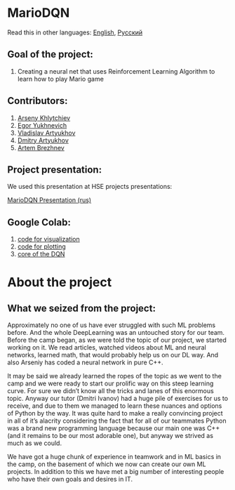 # MarioDQN

Read this in other languages: [English](./README.md), [Русский](./README.ru.md)


## Goal of the project:
1) Creating a neural net that uses Reinforcement Learning Algorithm to learn how to play Mario game

## Contributors:
1) [Arseny Khlytchiev](https://github.com/arseniyx92)
2) [Egor Yukhnevich](https://github.com/Straple)
3) [Vladislav Artyukhov](https://github.com/Vladislav0Art)
4) [Dmitry Artyukhov](https://github.com/dmitrii-artuhov)
5) [Artem Brezhnev](https://github.com/brezhart)

## Project presentation:
We used this presentation at HSE projects presentations:

[MarioDQN Presentation (rus)](https://docs.google.com/presentation/d/100cYpMxiK1RL7NthUdf9kef2058ZmRucG2jnOdevoAM/edit?usp=sharing)


## Google Colab:
1) [code for visualization](https://colab.research.google.com/drive/1Zs_JpAHJzPyYjarq5cz_5qTQ91pnbAGl#scrollTo=f7jhFGIpt1uf)
2) [code for plotting](https://colab.research.google.com/drive/10QMhwJ8rYr7qJr205R7IX4qAdHXD9g4E?usp=sharing)
3) [core of the DQN](https://colab.research.google.com/drive/1fNQChQLkYN1QIvSSMlRks-M7TPi1uelM?usp=sharing)

# About the project
## What we seized from the project:
Approximately no one of us have ever struggled with such ML problems before. And the whole DeepLearning was an untouched story for our team. Before the camp began, as we were told the topic of our project, we started working on it. We read articles, watched videos about ML and neural networks, learned math, that would probably help us on our DL way. And also Arseniy has coded a neural network in pure C++.

It may be said we already learned the ropes of the topic as we went to the camp and we were ready to start our prolific way on this steep learning curve. For sure we didn’t know all the tricks and lanes of this enormous topic. Anyway our tutor (Dmitri Ivanov) had a huge pile of exercises for us to receive, and due to them we managed to learn these nuances and options of Python by the way. It was quite hard to make a really convincing project in all of it’s alacrity considering the fact that for all of our teammates Python was a brand new programming language because our main one was C++ (and it remains to be our most adorable one), but anyway we strived as much as we could.

We have got a huge chunk of experience in teamwork and in ML basics in the camp, on the basement of which  we now can create our own ML projects. In addition to this we have met a big number of interesting people who have their own goals and desires in IT.
